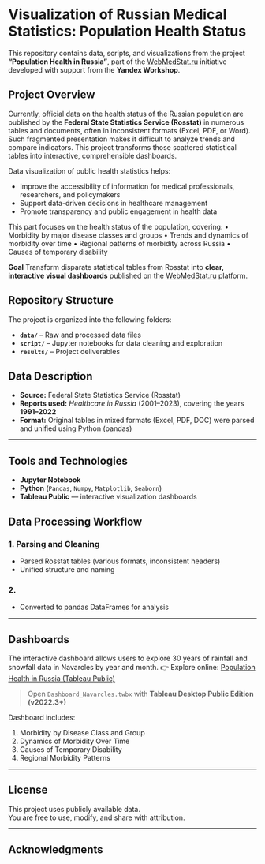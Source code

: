 # Visualization of Russian Medical Statistics: Population Health Status

This repository contains data, scripts, and visualizations from the project **“Population Health in Russia”**, part of the [WebMedStat.ru](http://WebMedStat.ru) initiative developed with support from the **Yandex Workshop**.

## Project Overview

Currently, official data on the health status of the Russian population are published by the **Federal State Statistics Service (Rosstat)** in numerous tables and documents, often in inconsistent formats (Excel, PDF, or Word).  
Such fragmented presentation makes it difficult to analyze trends and compare indicators. This project transforms those scattered statistical tables into interactive, comprehensible dashboards.

Data visualization of public health statistics helps:
- Improve the accessibility of information for medical professionals, researchers, and policymakers  
- Support data-driven decisions in healthcare management  
- Promote transparency and public engagement in health data

This part focuses on the health status of the population, covering: 
• Morbidity by major disease classes and groups
• Trends and dynamics of morbidity over time
• Regional patterns of morbidity across Russia
• Causes of temporary disability

**Goal**
Transform disparate statistical tables from Rosstat into **clear, interactive visual dashboards** published on the [WebMedStat.ru](http://WebMedStat.ru) platform.

## Repository Structure
The project is organized into the following folders:
- **`data/`** – Raw and processed data files</summary>
- **`script/`** – Jupyter notebooks for data cleaning and exploration</summary>
- **`results/`** – Project deliverables</summary>

## Data Description

- **Source:** Federal State Statistics Service (Rosstat)  
- **Reports used:** *Healthcare in Russia* (2001–2023), covering the years **1991–2022**  
- **Format:** Original tables in mixed formats (Excel, PDF, DOC) were parsed and unified using Python (pandas)  

---

## Tools and Technologies

- **Jupyter Notebook** 
- **Python** (`Pandas`, `Numpy`, `Matplotlib`, `Seaborn`)
- **Tableau Public** — interactive visualization dashboards

## Data Processing Workflow

### 1. Parsing and Cleaning
- Parsed Rosstat tables (various formats, inconsistent headers)
- Unified structure and naming

### 2. 
- Converted to pandas DataFrames for analysis

---

## Dashboards

The interactive dashboard allows users to explore 30 years of rainfall and snowfall data in Navarcles by year and month.
👉 Explore online: [Population Health in Russia (Tableau Public)](https://public.tableau.com/)
> Open `Dashboard_Navarcles.twbx` with **Tableau Desktop Public Edition (v2022.3+)**

Dashboard includes:
1. Morbidity by Disease Class and Group
2. Dynamics of Morbidity Over Time  
3. Causes of Temporary Disability 
4. Regional Morbidity Patterns
   

---

## License

This project uses publicly available data.  
You are free to use, modify, and share with attribution.

---

## Acknowledgments


